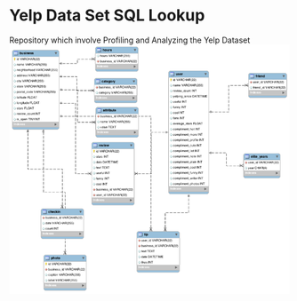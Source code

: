 # Yelp Data Set SQL Lookup
Repository which involve Profiling and Analyzing the Yelp Dataset
![Test Image 1](https://github.com/udaysrinu/SQL-queries-on-YELP-database/blob/master/yelp%20dataset.png)
